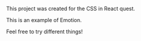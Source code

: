 This project was created for the CSS in React quest.

This is an example of Emotion.

Feel free to try different things!